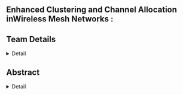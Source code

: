 ## Enhanced Clustering and Channel Allocation inWireless Mesh Networks :
## Team Details
<details>
  <summary>Detail</summary>
Semester: 4th Sem B. Tech. CSE

221CS117	Ch V Sushma Reddy 		  sushmach.221cs117@nitk.edu.in	      7013060863
221CS223  Harshini V              harshiniv.221cs223@nitk.edu.in                  9606982602
221CS239  Abhyuday Rayala         rayalaabhyuday.221cs239@nitk.edu.in             7013831726

</details>


## Abstract
<details>
  <summary>Detail</summary>

Wireless Mesh Networks (WMNs) are crucial for establishing adaptable and scalable communication infrastructures among interconnected devices. Effective clustering and channel allocation are vital for enhancing WMN performance by addressing energy efficiency, latency, throughput, and interference challenges. Proper clustering facilitates the organization of network nodes into cohesive groups, enhancing communication efficiency and resource utilization. Additionally, channel allocation strategies ensure minimized collisions and improved overall network throughput, enhancing network stability and reliability. Existing approaches, such as Clique-based Channel Assignment (CCCA) and Two-Hop Neighbor clustering, present complexity, and interference level limitations. The significant contribution of this paper is to introduce a novel approach focused on clustering and channel assignment, referred to as Enhanced Clustering and Channel Allocation (ECCA), to optimize WMN performance—the clustering technique groups nodes based on maximal cliques in one-hop neighbors. Furthermore, channel assignment strategies are employed to minimize collisions and improve overall network throughput. The performance of ECCA is compared with state-of-art Clique-based Channel assignment (CCCA) in terms of the modularity, average number of nodes per cluster, average node degree, and coefficient of variance.


</details>

